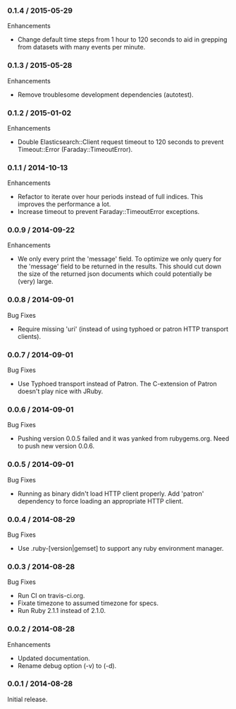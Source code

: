 ### 0.1.4 / 2015-05-29

Enhancements

* Change default time steps from 1 hour to 120 seconds to aid in grepping from datasets with many events per minute.

### 0.1.3 / 2015-05-28

Enhancements

* Remove troublesome development dependencies (autotest).

### 0.1.2 / 2015-01-02

Enhancements

* Double Elasticsearch::Client request timeout to 120 seconds to prevent Timeout::Error (Faraday::TimeoutError).

### 0.1.1 / 2014-10-13

Enhancements

* Refactor to iterate over hour periods instead of full indices. This improves the performance a lot.
* Increase timeout to prevent Faraday::TimeoutError exceptions.

### 0.0.9 / 2014-09-22

Enhancements

* We only every print the 'message' field. To optimize we only query for the 'message' field
  to be returned in the results. This should cut down the size of the returned json documents
  which could potentially be (very) large.

### 0.0.8 / 2014-09-01

Bug Fixes

* Require missing 'uri' (instead of using typhoed or patron HTTP transport clients).

### 0.0.7 / 2014-09-01

Bug Fixes

* Use Typhoed transport instead of Patron. The C-extension of Patron doesn't play nice with JRuby.

### 0.0.6 / 2014-09-01

Bug Fixes

* Pushing version 0.0.5 failed and it was yanked from rubygems.org. Need to push new version 0.0.6.

### 0.0.5 / 2014-09-01

Bug Fixes

* Running as binary didn't load HTTP client properly. Add 'patron' dependency
  to force loading an appropriate HTTP client.

### 0.0.4 / 2014-08-29

Bug Fixes

* Use .ruby-[version|gemset] to support any ruby environment manager.

### 0.0.3 / 2014-08-28

Bug Fixes

* Run CI on travis-ci.org.
* Fixate timezone to assumed timezone for specs.
* Run Ruby 2.1.1 instead of 2.1.0.

### 0.0.2 / 2014-08-28

Enhancements

* Updated documentation.
* Rename debug option (-v) to (-d).

### 0.0.1 / 2014-08-28

Initial release.
